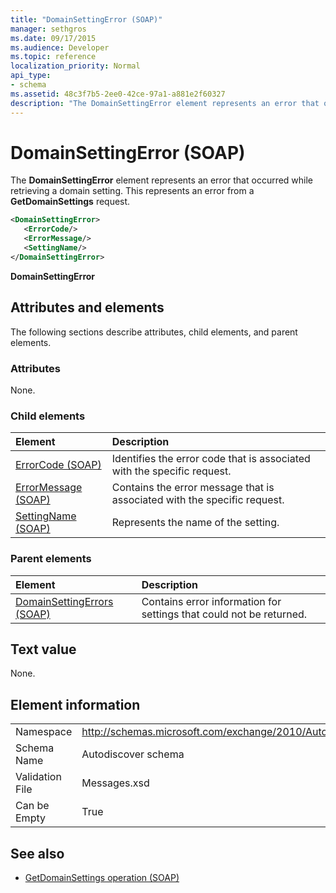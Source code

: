 ```yaml
---
title: "DomainSettingError (SOAP)"
manager: sethgros
ms.date: 09/17/2015
ms.audience: Developer
ms.topic: reference
localization_priority: Normal
api_type:
- schema
ms.assetid: 48c3f7b5-2ee0-42ce-97a1-a881e2f60327
description: "The DomainSettingError element represents an error that occurred while retrieving a domain setting. This represents an error from a GetDomainSettings request."
---
```


# DomainSettingError (SOAP)

The **DomainSettingError** element represents an error that occurred while retrieving a domain setting. This represents an error from a **GetDomainSettings** request. 
  
```XML
<DomainSettingError>
   <ErrorCode/>
   <ErrorMessage/>
   <SettingName/>
</DomainSettingError>
```

 **DomainSettingError**
## Attributes and elements

The following sections describe attributes, child elements, and parent elements.
  
### Attributes

None.
  
### Child elements

|**Element**|**Description**|
|:-----|:-----|
|[ErrorCode (SOAP)](errorcode-soap.md) <br/> |Identifies the error code that is associated with the specific request.  <br/> |
|[ErrorMessage (SOAP)](errormessage-soap.md) <br/> |Contains the error message that is associated with the specific request.  <br/> |
|[SettingName (SOAP)](settingname-soap.md) <br/> |Represents the name of the setting.  <br/> |
   
### Parent elements

|**Element**|**Description**|
|:-----|:-----|
|[DomainSettingErrors (SOAP)](domainsettingerrors-soap.md) <br/> |Contains error information for settings that could not be returned.  <br/> |
   
## Text value

None.
  
## Element information

|||
|:-----|:-----|
|Namespace  <br/> |http://schemas.microsoft.com/exchange/2010/Autodiscover  <br/> |
|Schema Name  <br/> |Autodiscover schema  <br/> |
|Validation File  <br/> |Messages.xsd  <br/> |
|Can be Empty  <br/> |True  <br/> |
   
## See also

- [GetDomainSettings operation (SOAP)](getdomainsettings-operation-soap.md)


